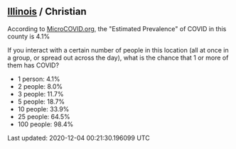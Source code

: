 
## [Illinois](/united-states/illinois) / Christian

According to [MicroCOVID.org](http://microcovid.org),
the "Estimated Prevalence" of COVID in this county is 4.1%

If you interact with a certain number of people in this location
(all at once in a group, or spread out across the day), what is the chance that
1 or more of them has COVID?

- 1 person: 4.1%
- 2 people: 8.0%
- 3 people: 11.7%
- 5 people: 18.7%
- 10 people: 33.9%
- 25 people: 64.5%
- 100 people: 98.4%

Last updated: 2020-12-04 00:21:30.196099 UTC
